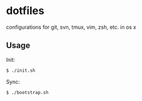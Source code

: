 # dotfiles

configurations for git, svn, tmux, vim, zsh, etc. in os x

## Usage

Init:

```bash
$ ./init.sh
```

Sync:

```bash
$ ./bootstrap.sh
```
